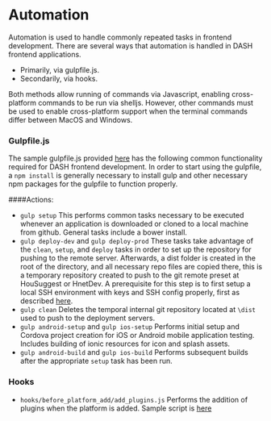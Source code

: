 Automation
===

Automation is used to handle commonly repeated tasks in frontend development. There are several ways that automation is handled in DASH frontend applications.

- Primarily, via gulpfile.js.
- Secondarily, via hooks.
 
Both methods allow running of commands via Javascript, enabling cross-platform commands to be run via shelljs. However, other commands must be used to enable cross-platform support when the terminal commands differ between MacOS and Windows.

### Gulpfile.js
The sample gulpfile.js provided [here](https://gist.github.com/CarlSteven/39833149163beeb8fd55) has the following common functionality required for DASH frontend development. In order to start using the gulpfile, a `npm install` is generally necessary to install gulp and other necessary npm packages for the gulpfile to function properly.

####Actions:
- `gulp setup`
    This performs common tasks necessary to be executed whenever an application is downloaded or cloned to a local machine from github. General tasks include a bower install.
- `gulp deploy-dev` and `gulp deploy-prod`
    These tasks take advantage of the `clean`, `setup`, and `deploy` tasks in order to set up the repository for pushing to the remote server.
    Afterwards, a dist folder is created in the root of the directory, and all necessary repo files are copied there, this is a temporary repository created to push to the git remote preset at HouSuggest or HnetDev.
    A prerequisite for this step is to first setup a local SSH environment with keys and SSH config properly, first as described [here](../App-Deployment-to-web-server.md).
- `gulp clean`
    Deletes the temporal internal git repository located at `\dist` used to push to the deployment servers.
- `gulp android-setup` and `gulp ios-setup`
    Performs initial setup and Cordova project creation for iOS or Android mobile application testing. Includes building of ionic resources for icon and splash assets.
- `gulp android-build` and `gulp ios-build`
    Performs subsequent builds after the appropriate `setup` task has been run.

### Hooks
- `hooks/before_platform_add/add_plugins.js`
    Performs the addition of plugins when the platform is added. Sample script is [here](https://gist.github.com/CarlSteven/7970206dd16ffe95e5e3)